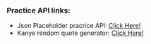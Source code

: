 ### Practice API links:

- Json Placeholder pracrice API: [Click Here!](https://jsonplaceholder.typicode.com/ "Click Here!")
- Kanye rendom quote generator: [Click Here!](https://api.kanye.rest/ "Click Here!")
